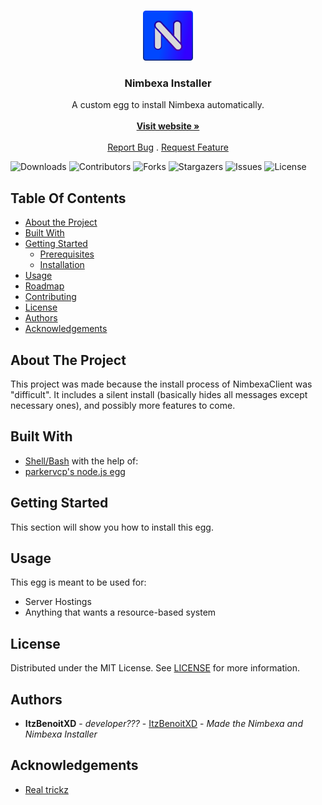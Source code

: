<br/>
<p align="center">
  <a href="https://github.com/Nimbexa/installer">
    <img src="images/logo.png" alt="Logo" width="80" height="80">
  </a>

  <h3 align="center">Nimbexa Installer</h3>

  <p align="center">
    A custom egg to install Nimbexa automatically.
    <br/>
    <br/>
    <a href="https://nimbexa.cloud"><strong>Visit website »</strong></a>
    <br/>
    <br/>
    <a href="https://github.com/Nimbexa/installer/issues">Report Bug</a>
    .
    <a href="https://github.com/Nimbexa/installer/issues">Request Feature</a>
  </p>
</p>

![Downloads](https://img.shields.io/github/downloads/Nimbexa/installer/total) ![Contributors](https://img.shields.io/github/contributors/Nimbexa/installer?color=dark-green) ![Forks](https://img.shields.io/github/forks/Nimbexa/installer?style=social) ![Stargazers](https://img.shields.io/github/stars/Nimbexa/installer?style=social) ![Issues](https://img.shields.io/github/issues/Nimbexa/installer) ![License](https://img.shields.io/github/license/Nimbexa/installer) 

## Table Of Contents

* [About the Project](#about-the-project)
* [Built With](#built-with)
* [Getting Started](#getting-started)
  * [Prerequisites](#prerequisites)
  * [Installation](#installation)
* [Usage](#usage)
* [Roadmap](#roadmap)
* [Contributing](#contributing)
* [License](#license)
* [Authors](#authors)
* [Acknowledgements](#acknowledgements)

## About The Project

This project was made because the install process of NimbexaClient was "difficult". It includes a silent install (basically hides all messages except necessary ones), and possibly more features to come.

## Built With

* [Shell/Bash](https://www.gnu.org/software/bash/)
with the help of:
* [parkervcp's node.js egg](https://github.com/parkervcp/eggs/tree/master/generic/nodejs)

## Getting Started

This section will show you how to install this egg.

## Usage

This egg is meant to be used for:
* Server Hostings
* Anything that wants a resource-based system

## License 

Distributed under the MIT License. See [LICENSE](https://github.com/ItzBenoitXD/holaclient-installer/blob/main/LICENSE.md) for more information.

## Authors

* **ItzBenoitXD** - *developer???* - [ItzBenoitXD](https://github.com/Realtrickz) - *Made the Nimbexa and Nimbexa Installer*

## Acknowledgements

* [Real trickz](https://github.com/Realtrickz)